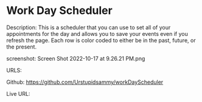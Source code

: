 # Work Day Scheduler 

Description:
This is a scheduler that you can use to set all of your appointments for the day and allows you to save your events even if you refresh the page. Each row is color coded to either be in the past, future, or the present.


screenshot: Screen Shot 2022-10-17 at 9.26.21 PM.png





URLS:

Github: https://github.com/Urstupidsammy/workDayScheduler

Live URL:
